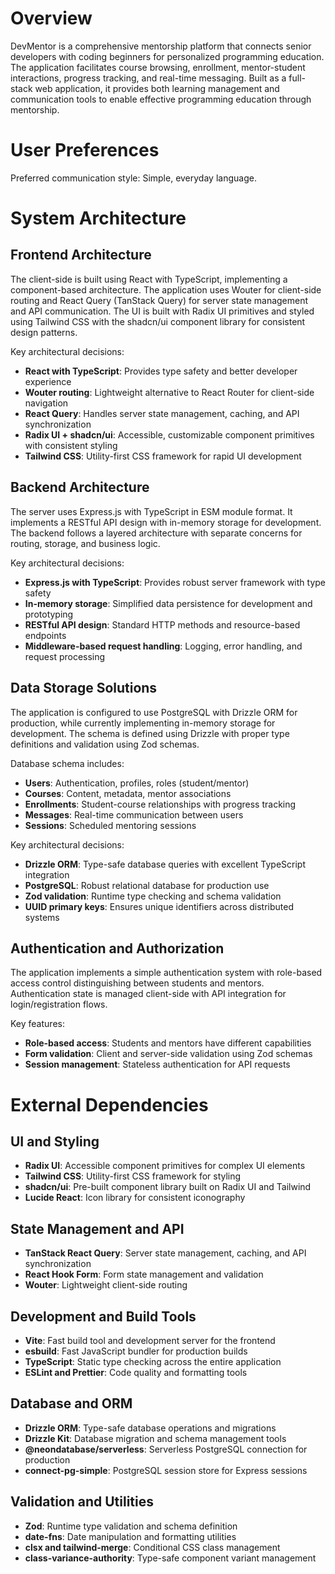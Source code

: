 # Overview

DevMentor is a comprehensive mentorship platform that connects senior developers with coding beginners for personalized programming education. The application facilitates course browsing, enrollment, mentor-student interactions, progress tracking, and real-time messaging. Built as a full-stack web application, it provides both learning management and communication tools to enable effective programming education through mentorship.

# User Preferences

Preferred communication style: Simple, everyday language.

# System Architecture

## Frontend Architecture
The client-side is built using React with TypeScript, implementing a component-based architecture. The application uses Wouter for client-side routing and React Query (TanStack Query) for server state management and API communication. The UI is built with Radix UI primitives and styled using Tailwind CSS with the shadcn/ui component library for consistent design patterns.

Key architectural decisions:
- **React with TypeScript**: Provides type safety and better developer experience
- **Wouter routing**: Lightweight alternative to React Router for client-side navigation
- **React Query**: Handles server state management, caching, and API synchronization
- **Radix UI + shadcn/ui**: Accessible, customizable component primitives with consistent styling
- **Tailwind CSS**: Utility-first CSS framework for rapid UI development

## Backend Architecture
The server uses Express.js with TypeScript in ESM module format. It implements a RESTful API design with in-memory storage for development. The backend follows a layered architecture with separate concerns for routing, storage, and business logic.

Key architectural decisions:
- **Express.js with TypeScript**: Provides robust server framework with type safety
- **In-memory storage**: Simplified data persistence for development and prototyping
- **RESTful API design**: Standard HTTP methods and resource-based endpoints
- **Middleware-based request handling**: Logging, error handling, and request processing

## Data Storage Solutions
The application is configured to use PostgreSQL with Drizzle ORM for production, while currently implementing in-memory storage for development. The schema is defined using Drizzle with proper type definitions and validation using Zod schemas.

Database schema includes:
- **Users**: Authentication, profiles, roles (student/mentor)
- **Courses**: Content, metadata, mentor associations
- **Enrollments**: Student-course relationships with progress tracking
- **Messages**: Real-time communication between users
- **Sessions**: Scheduled mentoring sessions

Key architectural decisions:
- **Drizzle ORM**: Type-safe database queries with excellent TypeScript integration
- **PostgreSQL**: Robust relational database for production use
- **Zod validation**: Runtime type checking and schema validation
- **UUID primary keys**: Ensures unique identifiers across distributed systems

## Authentication and Authorization
The application implements a simple authentication system with role-based access control distinguishing between students and mentors. Authentication state is managed client-side with API integration for login/registration flows.

Key features:
- **Role-based access**: Students and mentors have different capabilities
- **Form validation**: Client and server-side validation using Zod schemas
- **Session management**: Stateless authentication for API requests

# External Dependencies

## UI and Styling
- **Radix UI**: Accessible component primitives for complex UI elements
- **Tailwind CSS**: Utility-first CSS framework for styling
- **shadcn/ui**: Pre-built component library built on Radix UI and Tailwind
- **Lucide React**: Icon library for consistent iconography

## State Management and API
- **TanStack React Query**: Server state management, caching, and API synchronization
- **React Hook Form**: Form state management and validation
- **Wouter**: Lightweight client-side routing

## Development and Build Tools
- **Vite**: Fast build tool and development server for the frontend
- **esbuild**: Fast JavaScript bundler for production builds
- **TypeScript**: Static type checking across the entire application
- **ESLint and Prettier**: Code quality and formatting tools

## Database and ORM
- **Drizzle ORM**: Type-safe database operations and migrations
- **Drizzle Kit**: Database migration and schema management tools
- **@neondatabase/serverless**: Serverless PostgreSQL connection for production
- **connect-pg-simple**: PostgreSQL session store for Express sessions

## Validation and Utilities
- **Zod**: Runtime type validation and schema definition
- **date-fns**: Date manipulation and formatting utilities
- **clsx and tailwind-merge**: Conditional CSS class management
- **class-variance-authority**: Type-safe component variant management